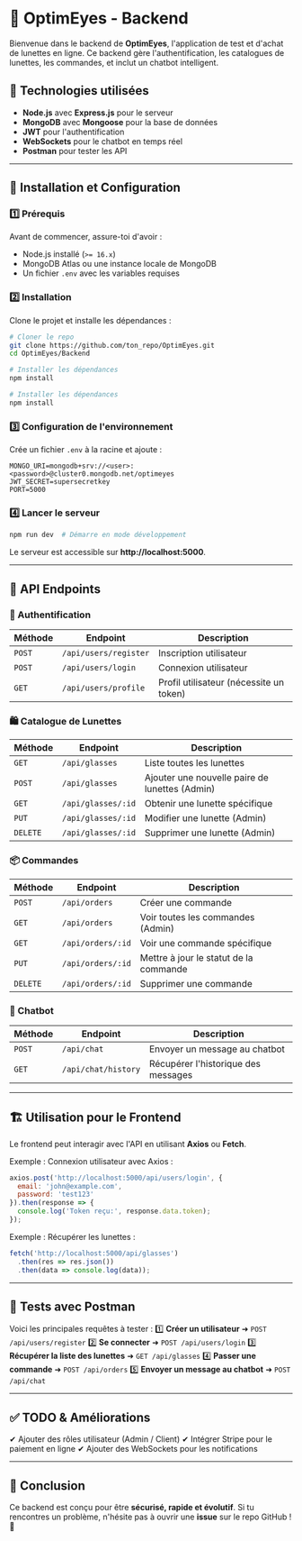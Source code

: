 # 👀 OptimEyes - Backend

Bienvenue dans le backend de **OptimEyes**, l'application de test et d'achat de lunettes en ligne. Ce backend gère l'authentification, les catalogues de lunettes, les commandes, et inclut un chatbot intelligent.

## 🚀 Technologies utilisées
- **Node.js** avec **Express.js** pour le serveur
- **MongoDB** avec **Mongoose** pour la base de données
- **JWT** pour l'authentification
- **WebSockets** pour le chatbot en temps réel
- **Postman** pour tester les API

---

## 📌 Installation et Configuration
### 1️⃣ Prérequis
Avant de commencer, assure-toi d'avoir :
- Node.js installé (`>= 16.x`)
- MongoDB Atlas ou une instance locale de MongoDB
- Un fichier `.env` avec les variables requises

### 2️⃣ Installation
Clone le projet et installe les dépendances :
```sh
# Cloner le repo
git clone https://github.com/ton_repo/OptimEyes.git
cd OptimEyes/Backend

# Installer les dépendances
npm install

# Installer les dépendances
npm install
```

### 3️⃣ Configuration de l'environnement
Crée un fichier `.env` à la racine et ajoute :
```env
MONGO_URI=mongodb+srv://<user>:<password>@cluster0.mongodb.net/optimeyes
JWT_SECRET=supersecretkey
PORT=5000
```

### 4️⃣ Lancer le serveur
```sh
npm run dev  # Démarre en mode développement
```
Le serveur est accessible sur **http://localhost:5000**.

---

## 📡 API Endpoints

### 🔐 Authentification
| Méthode | Endpoint | Description |
|---------|---------|-------------|
| `POST`  | `/api/users/register` | Inscription utilisateur |
| `POST`  | `/api/users/login` | Connexion utilisateur |
| `GET`  | `/api/users/profile` | Profil utilisateur (nécessite un token) |

### 🛍️ Catalogue de Lunettes
| Méthode | Endpoint | Description |
|---------|---------|-------------|
| `GET`  | `/api/glasses` | Liste toutes les lunettes |
| `POST`  | `/api/glasses` | Ajouter une nouvelle paire de lunettes (Admin) |
| `GET`  | `/api/glasses/:id` | Obtenir une lunette spécifique |
| `PUT`  | `/api/glasses/:id` | Modifier une lunette (Admin) |
| `DELETE`  | `/api/glasses/:id` | Supprimer une lunette (Admin) |

### 📦 Commandes
| Méthode | Endpoint | Description |
|---------|---------|-------------|
| `POST`  | `/api/orders` | Créer une commande |
| `GET`  | `/api/orders` | Voir toutes les commandes (Admin) |
| `GET`  | `/api/orders/:id` | Voir une commande spécifique |
| `PUT`  | `/api/orders/:id` | Mettre à jour le statut de la commande |
| `DELETE`  | `/api/orders/:id` | Supprimer une commande |

### 🤖 Chatbot
| Méthode | Endpoint | Description |
|---------|---------|-------------|
| `POST`  | `/api/chat` | Envoyer un message au chatbot |
| `GET`  | `/api/chat/history` | Récupérer l'historique des messages |

---

## 🏗️ Utilisation pour le Frontend
Le frontend peut interagir avec l'API en utilisant **Axios** ou **Fetch**.

Exemple : Connexion utilisateur avec Axios :
```javascript
axios.post('http://localhost:5000/api/users/login', {
  email: 'john@example.com',
  password: 'test123'
}).then(response => {
  console.log('Token reçu:', response.data.token);
});
```

Exemple : Récupérer les lunettes :
```javascript
fetch('http://localhost:5000/api/glasses')
  .then(res => res.json())
  .then(data => console.log(data));
```

---

## 📌 Tests avec Postman
Voici les principales requêtes à tester :
1️⃣ **Créer un utilisateur** ➜ `POST /api/users/register`
2️⃣ **Se connecter** ➜ `POST /api/users/login`
3️⃣ **Récupérer la liste des lunettes** ➜ `GET /api/glasses`
4️⃣ **Passer une commande** ➜ `POST /api/orders`
5️⃣ **Envoyer un message au chatbot** ➜ `POST /api/chat`

---

## ✅ TODO & Améliorations
✔ Ajouter des rôles utilisateur (Admin / Client)
✔ Intégrer Stripe pour le paiement en ligne
✔ Ajouter des WebSockets pour les notifications

---

## 🎯 Conclusion
Ce backend est conçu pour être **sécurisé, rapide et évolutif**. Si tu rencontres un problème, n'hésite pas à ouvrir une **issue** sur le repo GitHub ! 🚀


